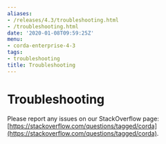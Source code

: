 ```yaml
---
aliases:
- /releases/4.3/troubleshooting.html
- /troubleshooting.html
date: '2020-01-08T09:59:25Z'
menu:
- corda-enterprise-4-3
tags:
- troubleshooting
title: Troubleshooting
---
```



# Troubleshooting

Please report any issues on our StackOverflow page: [https://stackoverflow.com/questions/tagged/corda](https://stackoverflow.com/questions/tagged/corda).

